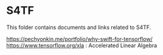 # S4TF

This folder contains documents and links related to S4TF. 

https://pechyonkin.me/portfolio/why-swift-for-tensorflow/
https://www.tensorflow.org/xla : Accelerated Linear Algebra 
